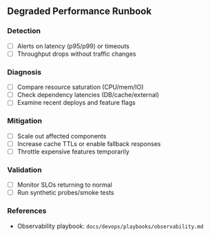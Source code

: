 <!--
Explainer: Degraded performance runbook targets elevated latency, error rate
under thresholds, or partial service impairment.
-->

## Degraded Performance Runbook

### Detection
- [ ] Alerts on latency (p95/p99) or timeouts
- [ ] Throughput drops without traffic changes

### Diagnosis
- [ ] Compare resource saturation (CPU/mem/IO)
- [ ] Check dependency latencies (DB/cache/external)
- [ ] Examine recent deploys and feature flags

### Mitigation
- [ ] Scale out affected components
- [ ] Increase cache TTLs or enable fallback responses
- [ ] Throttle expensive features temporarily

### Validation
- [ ] Monitor SLOs returning to normal
- [ ] Run synthetic probes/smoke tests

### References
- Observability playbook: `docs/devops/playbooks/observability.md`

